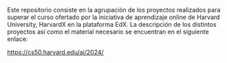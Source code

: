 Este repositorio consiste en la agrupación de los proyectos realizados para superar el curso ofertado por la iniciativa de aprendizaje online de Harvard University, HarvardX en la plataforma EdX.
La descripción de los distintos proyectos así como el material necesario se encuentran en el siguiente enlace:

https://cs50.harvard.edu/ai/2024/
